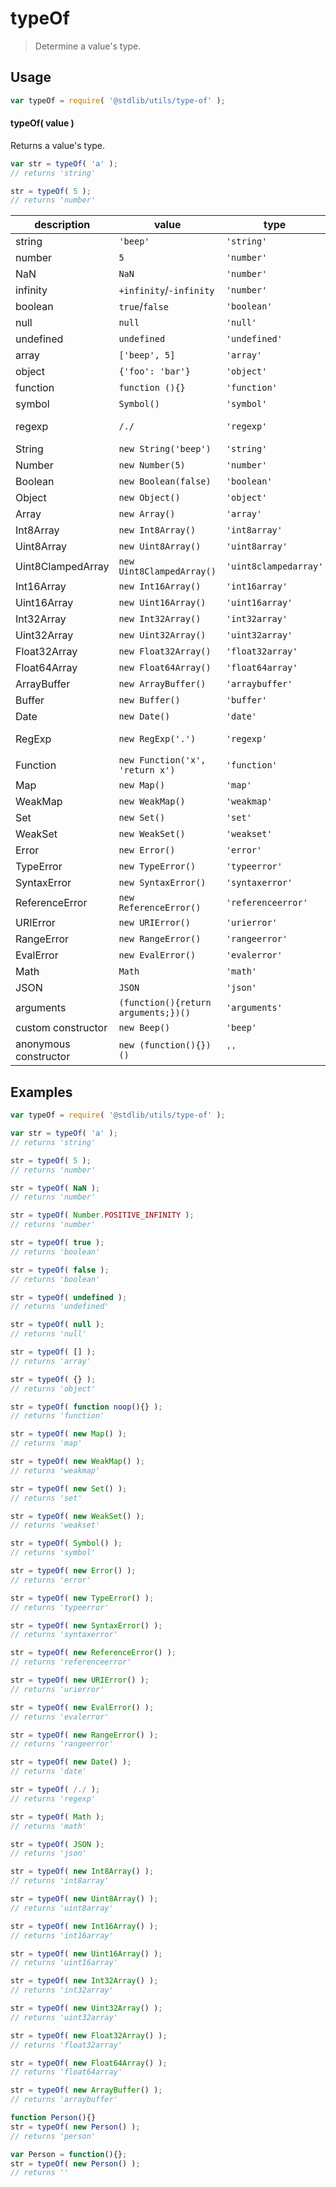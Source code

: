 # typeOf

> Determine a value's type.


<section class="usage">

## Usage

``` javascript
var typeOf = require( '@stdlib/utils/type-of' );
```

#### typeOf( value )

Returns a value's type.

``` javascript
var str = typeOf( 'a' );
// returns 'string'

str = typeOf( 5 );
// returns 'number'
```

| description            | value                               | type                  | notes        |
| ---------------------- | ----------------------------------- | --------------------- | ------------ |
| string                 | `'beep'`                            | `'string'`            |              |
| number                 | `5`                                 | `'number'`            |              |
| NaN                    | `NaN`                               | `'number'`            |              |
| infinity               | `+infinity`/`-infinity`             | `'number'`            |              |
| boolean                | `true`/`false`                      | `'boolean'`           |              |
| null                   | `null`                              | `'null'`              |              |
| undefined              | `undefined`                         | `'undefined'`         |              |
| array                  | `['beep', 5]`                       | `'array'`             |              |
| object                 | `{'foo': 'bar'}`                    | `'object'`            |              |
| function               | `function (){}`                     | `'function'`          |              |
| symbol                 | `Symbol()`                          | `'symbol'`            | ES2015       |
| regexp                 | `/./`                               | `'regexp'`            | Android 4.1+ |
| String                 | `new String('beep')`                | `'string'`            |              |
| Number                 | `new Number(5)`                     | `'number'`            |              |
| Boolean                | `new Boolean(false)`                | `'boolean'`           |              |
| Object                 | `new Object()`                      | `'object'`            |              |
| Array                  | `new Array()`                       | `'array'`             |              |
| Int8Array              | `new Int8Array()`                   | `'int8array'`         |              |
| Uint8Array             | `new Uint8Array()`                  | `'uint8array'`        |              |
| Uint8ClampedArray      | `new Uint8ClampedArray()`           | `'uint8clampedarray'` |              |
| Int16Array             | `new Int16Array()`                  | `'int16array'`        |              |
| Uint16Array            | `new Uint16Array()`                 | `'uint16array'`       |              |
| Int32Array             | `new Int32Array()`                  | `'int32array'`        |              |
| Uint32Array            | `new Uint32Array()`                 | `'uint32array'`       |              |
| Float32Array           | `new Float32Array()`                | `'float32array'`      |              |
| Float64Array           | `new Float64Array()`                | `'float64array'`      |              |
| ArrayBuffer            | `new ArrayBuffer()`                 | `'arraybuffer'`       |              |
| Buffer                 | `new Buffer()`                      | `'buffer'`            | Node.js      |
| Date                   | `new Date()`                        | `'date'`              |              |
| RegExp                 | `new RegExp('.')`                   | `'regexp'`            | Android 4.1+ |
| Function               | `new Function('x', 'return x')`     | `'function'`          |              |
| Map                    | `new Map()`                         | `'map'`               | ES2015       |
| WeakMap                | `new WeakMap()`                     | `'weakmap'`           | ES2015       |
| Set                    | `new Set()`                         | `'set'`               | ES2015       |
| WeakSet                | `new WeakSet()`                     | `'weakset'`           | ES2015       |
| Error                  | `new Error()`                       | `'error'`             |              |
| TypeError              | `new TypeError()`                   | `'typeerror'`         |              |
| SyntaxError            | `new SyntaxError()`                 | `'syntaxerror'`       |              |
| ReferenceError         | `new ReferenceError()`              | `'referenceerror'`    |              |
| URIError               | `new URIError()`                    | `'urierror'`          |              |
| RangeError             | `new RangeError()`                  | `'rangeerror'`        |              |
| EvalError              | `new EvalError()`                   | `'evalerror'`         |              |
| Math                   | `Math`                              | `'math'`              |              |
| JSON                   | `JSON`                              | `'json'`              | IE8+         |
| arguments              | `(function(){return arguments;})()` | `'arguments'`         | IE9+         |
| custom constructor     | `new Beep()`                        | `'beep'`              |              |
| anonymous constructor  | `new (function(){})()`              | `''`                  |              |

</section>

<!-- /.usage -->


<section class="examples">

## Examples

``` javascript
var typeOf = require( '@stdlib/utils/type-of' );

var str = typeOf( 'a' );
// returns 'string'

str = typeOf( 5 );
// returns 'number'

str = typeOf( NaN );
// returns 'number'

str = typeOf( Number.POSITIVE_INFINITY );
// returns 'number'

str = typeOf( true );
// returns 'boolean'

str = typeOf( false );
// returns 'boolean'

str = typeOf( undefined );
// returns 'undefined'

str = typeOf( null );
// returns 'null'

str = typeOf( [] );
// returns 'array'

str = typeOf( {} );
// returns 'object'

str = typeOf( function noop(){} );
// returns 'function'

str = typeOf( new Map() );
// returns 'map'

str = typeOf( new WeakMap() );
// returns 'weakmap'

str = typeOf( new Set() );
// returns 'set'

str = typeOf( new WeakSet() );
// returns 'weakset'

str = typeOf( Symbol() );
// returns 'symbol'

str = typeOf( new Error() );
// returns 'error'

str = typeOf( new TypeError() );
// returns 'typeerror'

str = typeOf( new SyntaxError() );
// returns 'syntaxerror'

str = typeOf( new ReferenceError() );
// returns 'referenceerror'

str = typeOf( new URIError() );
// returns 'urierror'

str = typeOf( new EvalError() );
// returns 'evalerror'

str = typeOf( new RangeError() );
// returns 'rangeerror'

str = typeOf( new Date() );
// returns 'date'

str = typeOf( /./ );
// returns 'regexp'

str = typeOf( Math );
// returns 'math'

str = typeOf( JSON );
// returns 'json'

str = typeOf( new Int8Array() );
// returns 'int8array'

str = typeOf( new Uint8Array() );
// returns 'uint8array'

str = typeOf( new Int16Array() );
// returns 'int16array'

str = typeOf( new Uint16Array() );
// returns 'uint16array'

str = typeOf( new Int32Array() );
// returns 'int32array'

str = typeOf( new Uint32Array() );
// returns 'uint32array'

str = typeOf( new Float32Array() );
// returns 'float32array'

str = typeOf( new Float64Array() );
// returns 'float64array'

str = typeOf( new ArrayBuffer() );
// returns 'arraybuffer'

function Person(){}
str = typeOf( new Person() );
// returns 'person'

var Person = function(){};
str = typeOf( new Person() );
// returns ''
```

</section>

<!-- /.examples -->


<section class="links">

</section>

<!-- /.links -->
